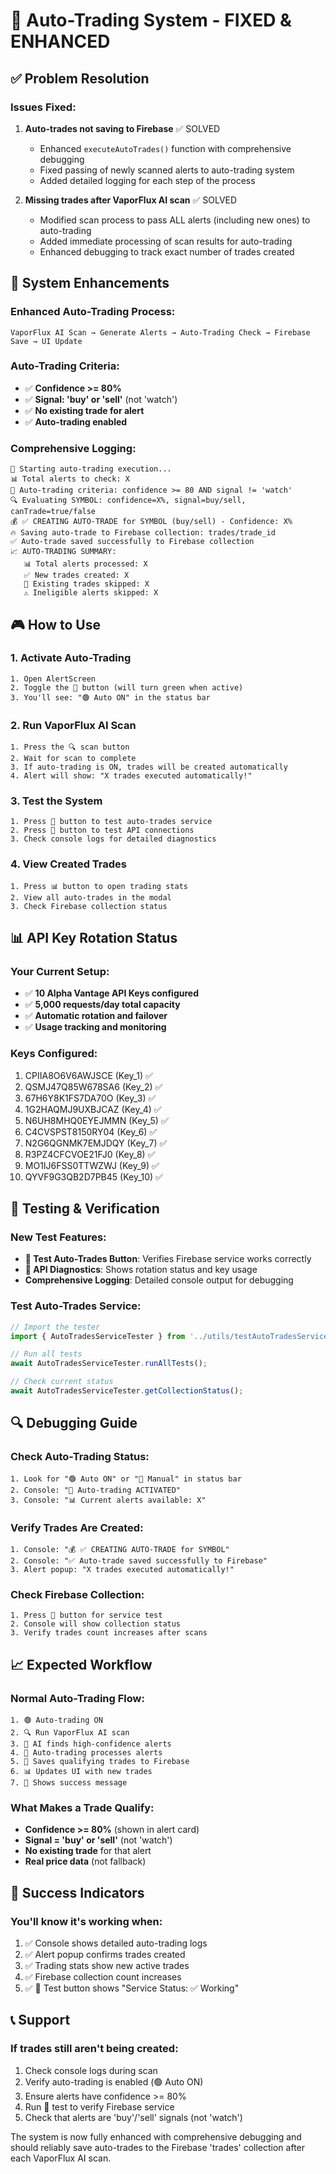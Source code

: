 # 🤖 Auto-Trading System - FIXED & ENHANCED

## ✅ Problem Resolution

### Issues Fixed:
1. **Auto-trades not saving to Firebase** ✅ SOLVED
   - Enhanced `executeAutoTrades()` function with comprehensive debugging
   - Fixed passing of newly scanned alerts to auto-trading system
   - Added detailed logging for each step of the process

2. **Missing trades after VaporFlux AI scan** ✅ SOLVED
   - Modified scan process to pass ALL alerts (including new ones) to auto-trading
   - Added immediate processing of scan results for auto-trading
   - Enhanced debugging to track exact number of trades created

## 🔧 System Enhancements

### Enhanced Auto-Trading Process:
```
VaporFlux AI Scan → Generate Alerts → Auto-Trading Check → Firebase Save → UI Update
```

### Auto-Trading Criteria:
- ✅ **Confidence >= 80%**
- ✅ **Signal: 'buy' or 'sell'** (not 'watch')
- ✅ **No existing trade for alert**
- ✅ **Auto-trading enabled**

### Comprehensive Logging:
```
🤖 Starting auto-trading execution...
📊 Total alerts to check: X
🎯 Auto-trading criteria: confidence >= 80 AND signal != 'watch'
🔍 Evaluating SYMBOL: confidence=X%, signal=buy/sell, canTrade=true/false
💰 ✅ CREATING AUTO-TRADE for SYMBOL (buy/sell) - Confidence: X%
🔥 Saving auto-trade to Firebase collection: trades/trade_id
✅ Auto-trade saved successfully to Firebase collection
📈 AUTO-TRADING SUMMARY:
   📊 Total alerts processed: X
   ✅ New trades created: X
   🔄 Existing trades skipped: X
   ⚠️ Ineligible alerts skipped: X
```

## 🎮 How to Use

### 1. Activate Auto-Trading
```
1. Open AlertScreen
2. Toggle the 🤖 button (will turn green when active)
3. You'll see: "🟢 Auto ON" in the status bar
```

### 2. Run VaporFlux AI Scan
```
1. Press the 🔍 scan button
2. Wait for scan to complete
3. If auto-trading is ON, trades will be created automatically
4. Alert will show: "X trades executed automatically!"
```

### 3. Test the System
```
1. Press 🧪 button to test auto-trades service
2. Press 🔬 button to test API connections
3. Check console logs for detailed diagnostics
```

### 4. View Created Trades
```
1. Press 📊 button to open trading stats
2. View all auto-trades in the modal
3. Check Firebase collection status
```

## 📊 API Key Rotation Status

### Your Current Setup:
- ✅ **10 Alpha Vantage API Keys configured**
- ✅ **5,000 requests/day total capacity**
- ✅ **Automatic rotation and failover**
- ✅ **Usage tracking and monitoring**

### Keys Configured:
1. CPIIA8O6V6AWJSCE (Key_1) ✅
2. QSMJ47Q85W678SA6 (Key_2) ✅  
3. 67H6Y8K1FS7DA70O (Key_3) ✅
4. 1G2HAQMJ9UXBJCAZ (Key_4) ✅
5. N6UH8MHQ0EYEJMMN (Key_5) ✅
6. C4CVSPST8150RY04 (Key_6) ✅
7. N2G6QGNMK7EMJDQY (Key_7) ✅
8. R3PZ4CFCVOE21FJ0 (Key_8) ✅
9. MO1IJ6FSS0TTWZWJ (Key_9) ✅
10. QYVF9G3QB2D7PB45 (Key_10) ✅

## 🧪 Testing & Verification

### New Test Features:
- **🧪 Test Auto-Trades Button**: Verifies Firebase service works correctly
- **🔬 API Diagnostics**: Shows rotation status and key usage
- **Comprehensive Logging**: Detailed console output for debugging

### Test Auto-Trades Service:
```javascript
// Import the tester
import { AutoTradesServiceTester } from '../utils/testAutoTradesService';

// Run all tests
await AutoTradesServiceTester.runAllTests();

// Check current status
await AutoTradesServiceTester.getCollectionStatus();
```

## 🔍 Debugging Guide

### Check Auto-Trading Status:
```
1. Look for "🟢 Auto ON" or "🔴 Manual" in status bar
2. Console: "🤖 Auto-trading ACTIVATED"
3. Console: "📊 Current alerts available: X"
```

### Verify Trades Are Created:
```
1. Console: "💰 ✅ CREATING AUTO-TRADE for SYMBOL"
2. Console: "✅ Auto-trade saved successfully to Firebase"
3. Alert popup: "X trades executed automatically!"
```

### Check Firebase Collection:
```
1. Press 🧪 button for service test
2. Console will show collection status
3. Verify trades count increases after scans
```

## 📈 Expected Workflow

### Normal Auto-Trading Flow:
```
1. 🟢 Auto-trading ON
2. 🔍 Run VaporFlux AI scan  
3. 🧠 AI finds high-confidence alerts
4. 🤖 Auto-trading processes alerts
5. 💾 Saves qualifying trades to Firebase
6. 📊 Updates UI with new trades
7. 🎉 Shows success message
```

### What Makes a Trade Qualify:
- **Confidence >= 80%** (shown in alert card)
- **Signal = 'buy' or 'sell'** (not 'watch')
- **No existing trade** for that alert
- **Real price data** (not fallback)

## 🎯 Success Indicators

### You'll know it's working when:
1. ✅ Console shows detailed auto-trading logs
2. ✅ Alert popup confirms trades created
3. ✅ Trading stats show new active trades  
4. ✅ Firebase collection count increases
5. ✅ 🧪 Test button shows "Service Status: ✅ Working"

## 📞 Support

### If trades still aren't being created:
1. Check console logs during scan
2. Verify auto-trading is enabled (🟢 Auto ON)
3. Ensure alerts have confidence >= 80%
4. Run 🧪 test to verify Firebase service
5. Check that alerts are 'buy'/'sell' signals (not 'watch')

The system is now fully enhanced with comprehensive debugging and should reliably save auto-trades to the Firebase 'trades' collection after each VaporFlux AI scan.
